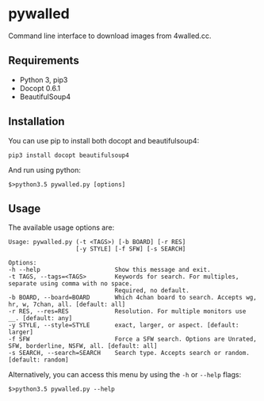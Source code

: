 # pywalled
Command line interface to download images from 4walled.cc.

Requirements
---
- Python 3, pip3
- Docopt 0.6.1
- BeautifulSoup4


Installation
----
You can use pip to install both docopt and beautifulsoup4:

`pip3 install docopt beautifulsoup4`

And run using python:

`$>python3.5 pywalled.py [options]`

Usage
---
The available usage options are:

```
Usage: pywalled.py (-t <TAGS>) [-b BOARD] [-r RES]
                   [-y STYLE] [-f SFW] [-s SEARCH]

Options:
-h --help                     Show this message and exit.
-t TAGS, --tags=<TAGS>        Keywords for search. For multiples, separate using comma with no space.
                              Required, no default.
-b BOARD, --board=BOARD       Which 4chan board to search. Accepts wg, hr, w, 7chan, all. [default: all]
-r RES, --res=RES             Resolution. For multiple monitors use __. [default: any]
-y STYLE, --style=STYLE       exact, larger, or aspect. [default: larger]
-f SFW                        Force a SFW search. Options are Unrated, SFW, borderline, NSFW, all. [default: all]
-s SEARCH, --search=SEARCH    Search type. Accepts search or random. [default: random]
```

Alternatively, you can access this menu by using the `-h` or `--help` flags:

`$>python3.5 pywalled.py --help`
